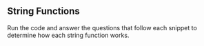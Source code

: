 ## String Functions
Run the code and answer the questions that follow each snippet to determine how each string function works.
